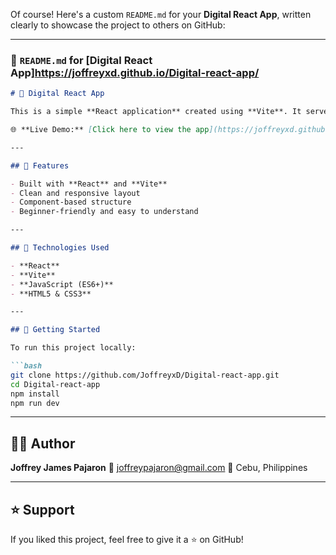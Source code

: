 Of course! Here's a custom `README.md` for your **Digital React App**, written clearly to showcase the project to others on GitHub:

---

### 📘 `README.md` for [Digital React App]https://joffreyxd.github.io/Digital-react-app/

````markdown
# 🧠 Digital React App

This is a simple **React application** created using **Vite**. It serves as a project to practice React components, props, state, and JSX.

🌐 **Live Demo:** [Click here to view the app](https://joffreyxd.github.io/Digital-react-app/)

---

## 📌 Features

- Built with **React** and **Vite**
- Clean and responsive layout
- Component-based structure
- Beginner-friendly and easy to understand

---

## 🚀 Technologies Used

- **React**
- **Vite**
- **JavaScript (ES6+)**
- **HTML5 & CSS3**

---

## 📁 Getting Started

To run this project locally:

```bash
git clone https://github.com/JoffreyxD/Digital-react-app.git
cd Digital-react-app
npm install
npm run dev
````


---

## 🙋‍♂️ Author

**Joffrey James Pajaron**
📧 [joffreypajaron@gmail.com](mailto:joffreypajaron@gmail.com)
📍 Cebu, Philippines

---

## ⭐️ Support

If you liked this project, feel free to give it a ⭐️ on GitHub!

